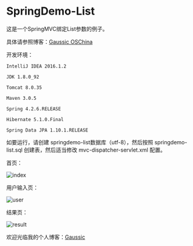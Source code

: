 # SpringDemo-List

这是一个SpringMVC绑定List参数的例子。

具体请参照博客：[Gaussic OSChina](http://my.oschina.net/gaussik/blog/680250)

开发环境：

```
IntelliJ IDEA 2016.1.2

JDK 1.8.0_92

Tomcat 8.0.35

Maven 3.0.5

Spring 4.2.6.RELEASE

Hibernate 5.1.0.Final

Spring Data JPA 1.10.1.RELEASE
```

如要运行，请创建 springdemo-list数据库（utf-8），然后按照 springdemo-list.sql 创建表，然后适当修改 mvc-dispatcher-servlet.xml 配置。

首页：

![index](http://static.oschina.net/uploads/space/2016/0524/035310_l40y_2287879.png)

用户输入页：

![user](http://static.oschina.net/uploads/space/2016/0524/032046_g9Ux_2287879.png)

结果页：

![result](http://static.oschina.net/uploads/space/2016/0524/033413_TDcg_2287879.png)

欢迎光临我的个人博客：[Gaussic](http://gaussic.top)
